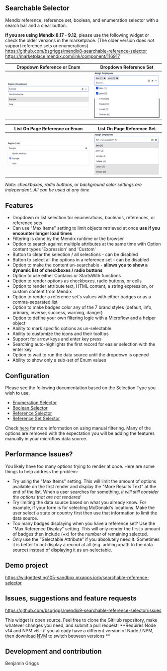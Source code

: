 <!-- prettier-ignore-start -->
## Searchable Selector

Mendix reference, reference set, boolean, and enumeration selector with a search bar and a clear button.

**If you are using Mendix 8.17 - 9.12**, please use the following widget or check the older versions in the marketplace. (The older version does *not* support reference sets or enumerations)  
https://github.com/bsgriggs/mendix8-searchable-reference-selector  
https://marketplace.mendix.com/link/component/116917  

| Dropdown Reference or Enum | Dropdown Reference Set |  
| ------------- | ------------- |  
| ![DropdownRef](https://github.com/bsgriggs/mendix9-searchable-reference-selector/blob/media/v4/demoDrop.png)   | ![DropdownRefSet](https://github.com/bsgriggs/mendix9-searchable-reference-selector/blob/media/v4/demoDropSet.png)   |  


| List On Page Reference or Enum | List On Page Reference Set |  
| ------------- | ------------- |  
| ![ListRef](https://github.com/bsgriggs/mendix9-searchable-reference-selector/blob/media/v4/demoList.png)   | ![ListRefSet](https://github.com/bsgriggs/mendix9-searchable-reference-selector/blob/media/v4/demoListSet.png)   |  

*Note: checkboxes, radio buttons, or background color settings are independent. All can be used at any time*

## Features

-   Dropdown or list selection for enumerations, booleans, references, or reference sets
-   Can use "Max Items" setting to limit objects retrieved at once **use if you encounter longer load times**
-   Filtering is done by the Mendix runtime or the browser
-   Option to search against multiple attributes at the same time with Option content types 'Expression' and 'Custom'
-   Button to clear the selection / all selections - can be disabled
-   Button to select all the options in a reference set - can be disabled
-   Option to make the content un-searchable - **allows you to show a dynamic list of checkboxes / radio buttons**
-   Option to use either Contains or StartsWith functions
-   Option to render options as checkboxes, radio buttons, or cells
-   Option to render attribute text, HTML content, a string expression, or custom content from Mendix 
-   Option to render a reference set's values with either badges or as a comma-separated list
-   Option to make badges color any of the 7 brand styles (default, info, primary, inverse, success, warning, danger)
-   Option to define your own filtering logic with a Microflow and a helper object
-   Ability to mark specific options as un-selectable
-   Ability to customize the icons and their tooltips
-   Support for arrow keys and enter key press
-   Searching auto-highlights the first record for easier selection with the enter key
-   Option to wait to run the data source until the dropdown is opened
-   Ability to show only a sub-set of Enum values

## Configuration  
Please see the following documentation based on the Selection Type you wish to use.
-   [Enumeration Selector](https://github.com/bsgriggs/mendix9-searchable-reference-selector/blob/master/docs/Enumeration.md)
-   [Boolean Selector](https://github.com/bsgriggs/mendix9-searchable-reference-selector/blob/master/docs/Boolean.md)
-   [Reference Selector](https://github.com/bsgriggs/mendix9-searchable-reference-selector/blob/master/docs/Reference.md)
-   [Reference Set Selector](https://github.com/bsgriggs/mendix9-searchable-reference-selector/blob/master/docs/ReferenceSet.md)

Check [here](https://github.com/bsgriggs/mendix9-searchable-reference-selector/blob/master/docs/ManualFiltering.md) for more information on using manual filtering. Many of the options are removed with the expectation you will be adding the features manually in your microflow data source.

## Performance Issues?
You likely have too many options trying to render at once. Here are some things to help address the problem:  
-   Try using the "Max Items" setting. This will limit the amount of options available on the first render and display the "More Results Text" at the end of the list. When a user searches for something, *it will still consider the options that are not rendered*
-   Try limiting the data source based on what you already know. For example, if your form is for selecting McDonald's locations. Make the user select a state or country first then use that information to limit the data source.
-   Too many badges displaying when you have a reference set? Use the "Max Reference Display" setting. This will only render the first x amount of badges then include (+x) for the number of remaining selected.
-   Only use the "Selectable Attribute" if you absolutely need it. Sometimes it is better to not display a record at all (e.g. adding xpath to the data source) instead of displaying it as un-selectable.

## Demo project

https://widgettesting105-sandbox.mxapps.io/p/searchable-reference-selector

## Issues, suggestions and feature requests

https://github.com/bsgriggs/mendix9-searchable-reference-selector/issues

This widget is open source. Feel free to clone the GitHub repository, make whatever changes you need, and submit a pull request! 
**Requires Node v14 and NPM v6 - if you already have a different version of Node / NPM, then download [NVM](https://github.com/nvm-sh/nvm) to switch between versions **

## Development and contribution

Benjamin Griggs
<!-- prettier-ignore-end -->
